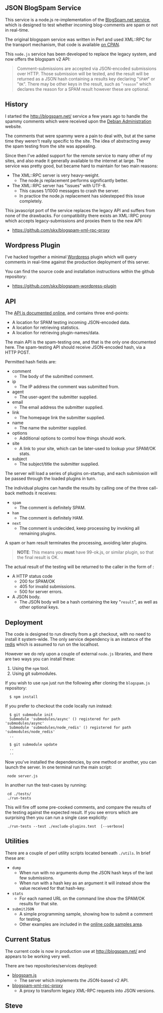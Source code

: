 
JSON BlogSpam Service
---------------------

This service is a node.js re-implementation of the [BlogSpam.net service](http://blogspam.net), which is designed to test whether incoming blog-comments are spam or not in real-time.

The original blogspam service was written in Perl and used XML::RPC for the
transport mechanism, that code is available [on CPAN](http://search.cpan.org/dist/Blog-Spam/).

This `node.js` service has been developed to replace the legacy system, and
now offers the blogspam v2 API:

> Comment-submissions are accepted via JSON-encoded submissions over HTTP.  Those submission will be tested, and the result will be returned as a JSON hash containing a results key declaring "`SPAM`" or "`OK`".  There may be other keys in the result, such as "`reason`" which declares the reason for a SPAM result however these are optional.



History
-------

I started the http://blogspam.net/ service a few years ago to handle the spammy
comments which were received upon the [Debian Administration](http://www.debian-administration.org/) website.

The comments that were spammy were a pain to deal with, but at the same
time they weren't really specific to the site.  The idea of abstracting
away the spam testing from the site was appealing.

Since then I've added support for the remote service to many other of my sites,
and also made it generally available to the internet at large.  The service was
pretty good, but became hard to maintain for two main reasons:

* The XML::RPC server is very heavy-weight.
   * The node.js replacement performs significantly better.
* The XML::RPC server has "issues" with UTF-8.
   * This causes 1/1000 messages to crash the server.
   * In practice the node.js replacement has sidestepped this issue completely.

This javascript port of the service replaces the legacy API and suffers
from none of the drawbacks.  For compatibility there exists an XML::RPC
proxy which accepts legacy-submissions and proxies them to the new API:

* https://github.com/skx/blogspam-xml-rpc-proxy



Wordpress Plugin
----------------

I've hacked together a minimal [Wordpress](http://wordpress.org/) plugin which will query comments in real-time against the production deployment of this server.

You can find the source code and installation instructions within the github repository:

* https://github.com/skx/blogspam-wordpress-plugin


API
---

The [API is documented online](http://blogspam.net/api/2.0), and contains three
end-points:

* A location for SPAM testing incoming JSON-encoded data.
* A location for retrieving statistics.
* A location for retrieving plugin-names/data.

The main API is the spam-testing one, and that is the only one documented here.
The spam-testing API should receive JSON-encoded hash, via a HTTP POST.

Permitted hash fields are:

* comment
   * The body of the submitted comment.
* ip
   * The IP address the comment was submitted from.
* agent
   * The user-agent the submitter supplied.
* email
   * The email address the submitter supplied.
* link
   * The homepage link the submitter supplied.
* name
   * The name the submitter supplied.
* options
   * Additional options to control how things should work.
* site
   * A link to your site, which can be later-used to lookup your SPAM/OK stats.
* subject
   * The subject/title the submitter supplied.

The server will load a series of plugins on-startup, and each submission will be
passed through the loaded plugins in turn.

The individual plugins can handle the results by calling one of the three call-back
methods it receives:

* `spam`
   * The comment is definitely SPAM.
* `ham`
   * The comment is definitely HAM.
* `next`
   * The comment is undecided, keep processing by invoking all remaining plugins.

A spam or ham result terminates the processing, avoiding later plugins.

> **NOTE**: This means you **must** have 99-ok.js, or similar plugin, so that the final result is OK.

The actual result of the testing will be returned to the caller in the form of :

* A HTTP status code
   * 200 for SPAM/OK
   * 405 for invalid submissions.
   * 500 for server errors.
* A JSON body.
   * The JSON body will be a hash containing the key "`result`", as well as other optional keys.



Deployment
----------

The code is designed to run directly from a git checkout, with no need to install it system-wide.  The only service dependency is an instance of the [redis](http://redis.io) which is assumed to run on the localhost.

However we do rely upon a couple of external `node.js` libraries, and there are two ways you can
install these:

1.  Using the `npm` tool.
2.  Using git submodules.

If you wish to use `npm` just run the following after cloning the `blogspam.js` repository:

      $ npm install

If you prefer to checkout the code locally run instead:

      $ git submodule init
      Submodule 'submodules/async' () registered for path 'submodules/async'
      Submodule 'submodules/node_redis' () registered for path 'submodules/node_redis'
      ..

      $ git submodule update
      ..
      ..

Now you've installed the dependencies, by one method or another, you can launch the server.
In one terminal run the main script:

     node server.js

In another run the test-cases by running:

     cd ./tests/
     ./run-tests

This will fire off some pre-cooked comments, and compare the results of the testing
against the expected result.  If you see errors which are surprising then you can
run a single case explicitly:


     ./run-tests --test ./exclude-plugins.test  [--verbose]


Utilities
---------

There are a couple of perl utility scripts located beneath `./utils`.  In brief these are:

* `dump`
   * When run with no arguments dump the JSON hash keys of the last few submissions.
   * When run with a hash key as an argument it will instead show the value received for that hash-key.
* `stats`
   * For each named URL on the command line show the SPAM/OK results for that site.
* `submitJSON`
   * A simple programming sample, showing how to submit a comment for testing.
   * Other examples are included in the [online code samples area](http://blogspam.net/code/samples/).


Current Status
--------------

The current code is now in production use at http://blogspam.net/ and
appears to be working very well.

There are two repositories/services deployed:

* [blogspam.js](https://github.com/skx/blogspam.js)
    * The server which implements the JSON-based v2 API.
* [blogspam-xml-rpc-proxy](https://github.com/skx/blogspam-xml-rpc-proxy)
    * A proxy to transform legacy XML-RPC requests into JSON versions.


Steve
--
